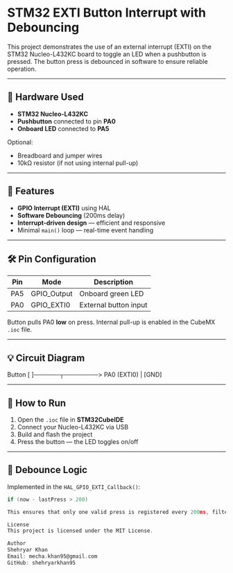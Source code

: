 # STM32 EXTI Button Interrupt with Debouncing

This project demonstrates the use of an external interrupt (EXTI) on the STM32 Nucleo-L432KC board to toggle an LED when a pushbutton is pressed. The button press is debounced in software to ensure reliable operation.

---

## 🔧 Hardware Used

- **STM32 Nucleo-L432KC**
- **Pushbutton** connected to pin **PA0**
- **Onboard LED** connected to **PA5**

Optional:
- Breadboard and jumper wires
- 10kΩ resistor (if not using internal pull-up)

---

## 🧠 Features

- **GPIO Interrupt (EXTI)** using HAL
- **Software Debouncing** (200ms delay)
- **Interrupt-driven design** — efficient and responsive
- Minimal `main()` loop — real-time event handling

---

## 🛠️ Pin Configuration

| Pin  | Mode           | Description           |
|------|----------------|-----------------------|
| PA5  | GPIO_Output    | Onboard green LED     |
| PA0  | GPIO_EXTI0     | External button input |

Button pulls PA0 **low** on press. Internal pull-up is enabled in the CubeMX `.ioc` file.

---

## 💡 Circuit Diagram

Button
[ ]──────┬────────> PA0 (EXTI0)
|
[GND]

---

## 🧪 How to Run

1. Open the `.ioc` file in **STM32CubeIDE**
2. Connect your Nucleo-L432KC via USB
3. Build and flash the project
4. Press the button — the LED toggles on/off

---

## 🔄 Debounce Logic

Implemented in the `HAL_GPIO_EXTI_Callback()`:

```c
if (now - lastPress > 200)

This ensures that only one valid press is registered every 200ms, filtering out button noise or bouncing.

License
This project is licensed under the MIT License.

Author
Shehryar Khan
Email: mecha.khan95@gmail.com
GitHub: shehryarkhan95